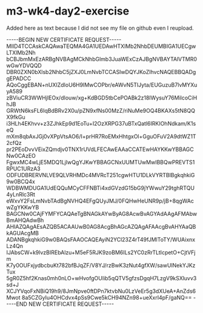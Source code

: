 # m3-wk4-day2-exercise
Added here as text because I did not see my file on github even I reupload.

-----BEGIN NEW CERTIFICATE REQUEST-----
MIID4TCCAskCAQAwaTEQMA4GA1UEDAwHTXlMb2NhbDEUMBIGA1UECgwLTXlMb2Nh
bCBJbmMxEzARBgNVBAgMCkNhbGlmb3JuaWExCzAJBgNVBAYTAlVTMR0wGwYDVQQD
DBR0ZXN0bXlsb2NhbC5jZXJ0LmNvbTCCASIwDQYJKoZIhvcNAQEBBQADggEPADCC
AQoCggEBAN+nUXIZdIoU6H9IMwCOPbr/eAWvN5TlJyta/EUGuzuB7lvMYXuyA589
zBViuCR3WWHjIEOx/dIouw/xg+KdBGD5tbCePOABk2z18IWysuY76MilcoCiHhJB
GRWtN6ksFL6IqBdBRv2X0u/pZN9xfNs00MzZ/riNuMe9OQ4BKAXs5tN8QQX9fkGu
i3HLh4EKhvv+z3ZJhkEp9d1EoTu+I2OzXRPG37uBTxQatl6IRKIOhNdkam/K1seQ
mXm8qbAxJGj0vXPpVtsAO6/I+prHR7RoEMxHhtgxOl+GguOFuV2A9dtWZ1T2cfQz
pr2PEoDvvVEixZQmdjv0TNX1rUVdLFECAwEAAaCCATEwHAYKKwYBBAGCNw0CAzEO
FgwxMC4wLjE5MDQ1LjIwQgYJKwYBBAGCNxUUMTUwMwIBBQwPREVTS1RPUC1URzA3
ODFUDBRERVNLVE9QLVRHMDc4MVRcT251cgwHTU1DLkVYRTBlBgkqhkiG9w0BCQ4x
WDBWMDUGA1UdEQQuMCyCFFNBTi4xdGVzdG15bG9jYWwuY29tghRTQU4yLnRlc3Rt
eWxvY2FsLmNvbTAdBgNVHQ4EFgQUyJMJ/0FQHwHeUNR9p/jB+8qgWAcwZgYKKwYB
BAGCNw0CAjFYMFYCAQAeTgBNAGkAYwByAG8AcwBvAGYAdAAgAFMAbwBmAHQAdwBh
AHIAZQAgAEsAZQB5ACAAUwB0AG8AcgBhAGcAZQAgAFAAcgBvAHYAaQBkAGUAcgMB
ADANBgkqhkiG9w0BAQsFAAOCAQEAyiN2YCl23Z4rT49fJMlToTY/WUAixnxLz4Qn
IJAbsCW+k9lvzBIREbAlzu+M5eF5RJK9zoBM6ILs2YC0zRrTLtIcpetO+CjtVFjm
K7y0OUFxjydbcbuKt782bfBJqZF/V8YJ/rzBwK3zNut4gfXW/sawUlNekYJKzTux
5gR0Z5hf2Knas0mh0nLO+wHvofgOUIib5qQTV5gfzsDgqH7LzgV9kSXluvv3sd+J
XCJYVqoFxNBiQ19h9/8JmNpve0ftDPn7ktvbNu0LzVeEr5g3dXUeA+AnZds6Mwot
8a5CZGyIu4OHCdvx4pSs9Cwe5kCH94NZn98+ueXxrI4pF/gaNQ==
-----END NEW CERTIFICATE REQUEST-----
